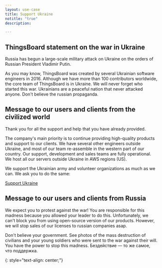 ```yaml
---
layout: use-case
title: Support Ukraine
notitle: "true"
description:

---
```


## ThingsBoard statement on the war in Ukraine

Russia has begun a large-scale military attack on Ukraine on the orders of Russian President Vladimir Putin.

As you may know, ThingsBoard was created by several Ukrainian software engineers in 2016. 
Although we have more than 100 contributors worldwide, the core team of ThingsBoard is in Ukraine. 
We will never forget who started this war.
Ukrainians are a peaceful nation that never attacked anyone. 
Don't believe the russian propaganda.

## Message to our users and clients from the civilized world

Thank you for all the support and help that you have already provided.

The company's main priority is to continue providing high-quality products and support to our clients.
We have several other engineers outside Ukraine, and most of our team re-assemble in the western part of our country. 
Our support, development and sales teams are fully operational. We host all our servers outside Ukraine in AWS regions (US).

We support the Ukrainian army and volunteer organizations as much as we can. We ask you to do the same:

<a style="margin: 10px 10px 10px 0;" href="https://war.ukraine.ua/support-ukraine/" class="button">Support Ukraine</a>


## Message to our users and clients from Russia

We expect you to protest against the war!
You are responsible for this madness because you allowed your leader to do this.
Unfortunately, we can't block you from using open-source version of our products.
However, we will stop sales of our licenses to russian companies asap.

Don't believe your government.
See photos of the mass destruction of civilians and your young soldiers who were sent to the war against their will.
You have the power to stop this madness.
Бездействие — то же самое, что поддержка.


{: style="text-align: center;"}


